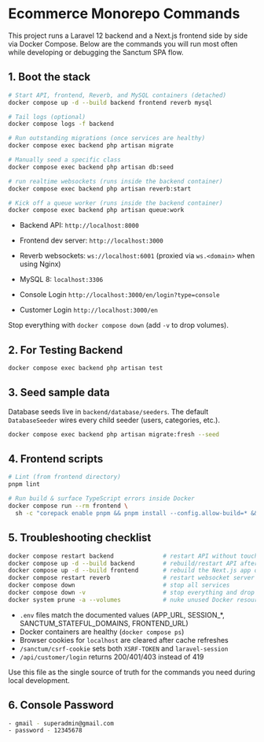 # Ecommerce Monorepo Commands

This project runs a Laravel 12 backend and a Next.js frontend side by side via Docker Compose. Below are the commands you will run most often while developing or debugging the Sanctum SPA flow.

## 1. Boot the stack

```bash
# Start API, frontend, Reverb, and MySQL containers (detached)
docker compose up -d --build backend frontend reverb mysql

# Tail logs (optional)
docker compose logs -f backend

# Run outstanding migrations (once services are healthy)
docker compose exec backend php artisan migrate

# Manually seed a specific class
docker compose exec backend php artisan db:seed

# run realtime websockets (runs inside the backend container)
docker compose exec backend php artisan reverb:start

# Kick off a queue worker (runs inside the backend container)
docker compose exec backend php artisan queue:work
```

- Backend API: `http://localhost:8000`
- Frontend dev server: `http://localhost:3000`
- Reverb websockets: `ws://localhost:6001` (proxied via `ws.<domain>` when using Nginx)
- MySQL 8: `localhost:3306`

- Console Login 
`http://localhost:3000/en/login?type=console`

- Customer Login 
`http://localhost:3000/en`


Stop everything with `docker compose down` (add `-v` to drop volumes).

## 2. For Testing Backend

```bash
docker compose exec backend php artisan test
```

## 3. Seed sample data

Database seeds live in `backend/database/seeders`. The default `DatabaseSeeder` wires every child seeder (users, categories, etc.).

```bash
docker compose exec backend php artisan migrate:fresh --seed
```

## 4. Frontend scripts

```bash
# Lint (from frontend directory)
pnpm lint

# Run build & surface TypeScript errors inside Docker
docker compose run --rm frontend \
  sh -c "corepack enable pnpm && pnpm install --config.allow-build=* && pnpm run build"

```

## 5. Troubleshooting checklist

```bash
docker compose restart backend              # restart API without touching others
docker compose up -d --build backend        # rebuild/restart API after dependency changes
docker compose up -d --build frontend       # rebuild the Next.js app only
docker compose restart reverb               # restart websocket server
docker compose down                         # stop all services
docker compose down -v                      # stop everything and drop volumes
docker system prune -a --volumes            # nuke unused Docker resources (careful!)
```

- `.env` files match the documented values (APP_URL, SESSION_*, SANCTUM_STATEFUL_DOMAINS, FRONTEND_URL)
- Docker containers are healthy (`docker compose ps`)
- Browser cookies for `localhost` are cleared after cache refreshes
- `/sanctum/csrf-cookie` sets both `XSRF-TOKEN` and `laravel-session`
- `/api/customer/login` returns 200/401/403 instead of 419

Use this file as the single source of truth for the commands you need during local development.

## 6. Console Password
```bash
- gmail - superadmin@gmail.com
- password - 12345678

```
